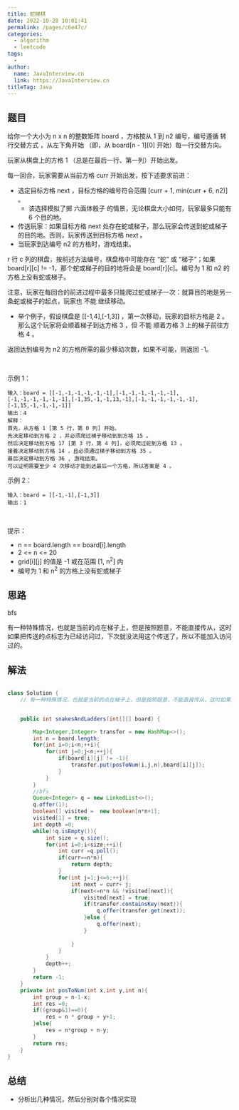 ```yaml
---
title: 蛇梯棋
date: 2022-10-28 10:01:41
permalink: /pages/c6e47c/
categories:
  - algorithm
  - leetcode
tags:
  - 
author: 
  name: JavaInterview.cn
  link: https://JavaInterview.cn
titleTag: Java
---
```



## 题目

给你一个大小为 n x n 的整数矩阵 board ，方格按从 1 到 n2 编号，编号遵循 转行交替方式 ，从左下角开始 （即，从 board[n - 1][0] 开始）每一行交替方向。

玩家从棋盘上的方格 1 （总是在最后一行、第一列）开始出发。

每一回合，玩家需要从当前方格 curr 开始出发，按下述要求前进：

- 选定目标方格 next ，目标方格的编号符合范围 [curr + 1, min(curr + 6, n2)] 。
    - 该选择模拟了掷 六面体骰子 的情景，无论棋盘大小如何，玩家最多只能有 6 个目的地。
- 传送玩家：如果目标方格 next 处存在蛇或梯子，那么玩家会传送到蛇或梯子的目的地。否则，玩家传送到目标方格 next 。 
- 当玩家到达编号 n2 的方格时，游戏结束。

r 行 c 列的棋盘，按前述方法编号，棋盘格中可能存在 “蛇” 或 “梯子”；如果 board[r][c] != -1，那个蛇或梯子的目的地将会是 board[r][c]。编号为 1 和 n2 的方格上没有蛇或梯子。

注意，玩家在每回合的前进过程中最多只能爬过蛇或梯子一次：就算目的地是另一条蛇或梯子的起点，玩家也 不能 继续移动。

- 举个例子，假设棋盘是 [[-1,4],[-1,3]] ，第一次移动，玩家的目标方格是 2 。那么这个玩家将会顺着梯子到达方格 3 ，但 不能 顺着方格 3 上的梯子前往方格 4 。

返回达到编号为 n2 的方格所需的最少移动次数，如果不可能，则返回 -1。

 

示例 1：


    输入：board = [[-1,-1,-1,-1,-1,-1],[-1,-1,-1,-1,-1,-1],[-1,-1,-1,-1,-1,-1],[-1,35,-1,-1,13,-1],[-1,-1,-1,-1,-1,-1],[-1,15,-1,-1,-1,-1]]
    输出：4
    解释：
    首先，从方格 1 [第 5 行，第 0 列] 开始。 
    先决定移动到方格 2 ，并必须爬过梯子移动到到方格 15 。
    然后决定移动到方格 17 [第 3 行，第 4 列]，必须爬过蛇到方格 13 。
    接着决定移动到方格 14 ，且必须通过梯子移动到方格 35 。 
    最后决定移动到方格 36 , 游戏结束。 
    可以证明需要至少 4 次移动才能到达最后一个方格，所以答案是 4 。 
示例 2：

    输入：board = [[-1,-1],[-1,3]]
    输出：1
 

提示：

- n == board.length == board[i].length
- 2 <= n <= 20
- grid[i][j] 的值是 -1 或在范围 [1, n<sup>2</sup>] 内
- 编号为 1 和 n<sup>2</sup> 的方格上没有蛇或梯子


## 思路

bfs

有一种特殊情况，也就是当前的点在梯子上，但是按照题意，不能直接传从，这时如果把传送的点标志为已经访问过，下次就没法用这个传送了，所以不能加入访问过的。

## 解法
```java

class Solution {
    // 有一种特殊情况，也就是当前的点在梯子上，但是按照题意，不能直接传从，这时如果把传送的点标志为已经访问过，下次就没法用这个传送了，所以不能加入访问过的。


    public int snakesAndLadders(int[][] board) {

        Map<Integer,Integer> transfer = new HashMap<>();
        int n = board.length;
        for(int i=0;i<n;++i){
            for(int j=0;j<n;++j){
                if(board[i][j] != -1){
                    transfer.put(posToNum(i,j,n),board[i][j]);
                }
            }
        }
        //bfs
        Queue<Integer> q = new LinkedList<>();
        q.offer(1);
        boolean[] visited =  new boolean[n*n+1];
        visited[1] = true;
        int depth =0;
        while(!q.isEmpty()){
            int size = q.size();
            for(int i=0;i<size;++i){
                int curr =q.poll();
                if(curr==n*n){
                    return depth;
                }
                for(int j=1;j<=6;++j){
                    int next = curr+ j;
                    if(next<=n*n && !visited[next]){
                        visited[next] = true;
                        if(transfer.containsKey(next)){
                            q.offer(transfer.get(next));
                        }else {
                            q.offer(next);
                        }
                       
                    }
                }
            }
            depth++;
        }
        return -1;
    }
    private int posToNum(int x,int y,int n){
        int group = n-1-x;
        int res =0;
        if((group&1)==0){
            res = n * group + y+1;
        }else{
            res = n*group + n-y;
        }
        return res;
    }
}
```

## 总结

- 分析出几种情况，然后分别对各个情况实现 
